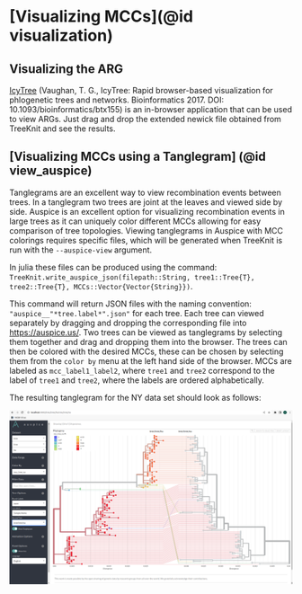 # [Visualizing MCCs](@id visualization)

## Visualizing the ARG
[IcyTree](https://icytree.org/) (Vaughan, T. G., IcyTree: Rapid browser-based visualization for phlogenetic trees and networks. Bioinformatics 2017. DOI: 10.1093/bioinformatics/btx155) is an in-browser application that can be used to view ARGs. Just drag and drop the extended newick file obtained from TreeKnit and see the results. 

## [Visualizing MCCs using a Tanglegram] (@id view_auspice)
Tanglegrams are an excellent way to view recombination events between trees. In a tanglegram two trees are joint at the leaves and viewed side by side. Auspice is an excellent option for visualizing recombination events in large trees as it can uniquely color different MCCs allowing for easy comparison of tree topologies. Viewing tanglegrams in Auspice with MCC colorings requires specific files, which will be generated when TreeKnit is run with the `--auspice-view` argument. 

In julia these files can be produced using the command: `TreeKnit.write_auspice_json(filepath::String, tree1::Tree{T}, tree2::Tree{T}, MCCs::Vector{Vector{String}})`. 

This command will return JSON files with the naming convention: `"auspice__"*tree.label*".json"` for each tree. Each tree can viewed separately by dragging and dropping the corresponding file into https://auspice.us/. Two trees can be viewed as tanglegrams by selecting them together and drag and dropping them into the browser. The trees can then be colored with the desired MCCs, these can be chosen by selecting them from the `color by` menu at the left hand side of the browser. MCCs are labeled as `mcc_label1_label2`, where `tree1` and `tree2` correspond to the label of `tree1` and `tree2`, where the labels are ordered alphabetically. 

The resulting tanglegram for the NY data set should look as follows:

![plot](./Pictures/auspice_tanglegram_NY.png) 

